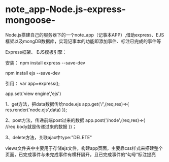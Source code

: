 # note_app-Node.js-express-mongoose-
Node.js搭建自己的服务器下的一个note_app（记事本APP）,借助express、EJS框架以及mongDB数据库，实现记事本的功能即添加事件、标注已完成的事件等

Express框架、  EJS模板引擎：

  安装：
npm install express --save-dev

npm install ejs --save-dev

  引用：
 var app=express();
 
 app.set('view engine','ejs')
 
  1、get方法，把data数据传给node.ejs
app.get('/',(req,res)=>{
  res.render('node.ejs',data)
});

  2、post方法，传递前端post过来的数据
 app.post('/node',(req,res)=>{
  //req.body就是传递过来的数据
 })；
 
  3、delete方法，关联ajax中type:"DELETE"



views文件夹中主要用于存储ejs文件，构建app页面，主要靠css样式来搭建整个页面，已完成事件与未完成事件有横杆隔开，且已完成事件的“勾号”标注提亮

